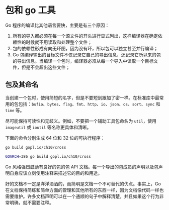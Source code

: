 # 包和 go 工具

Go 程序的编译比其他语言要快，主要是有三个原因：
1. 所有的导入都必须在每一个源文件的开头进行显式列出，这样编译器在确定依赖性的时候就不用读取和处理整个文件；
2. 包的依赖性形成有向无环图，因为没有环，所以包可以独立甚至并行编译；
3. Go 包编译输出的目标文件不仅记录它自己的导出信息，还记录它所以来的包的导出信息。当编译一个包时，编译器必须从每一个导入中读取一个目标文件，但是不会超出这些文件；

## 包及其命名

当创建一个包时，使用简短的名字，但是不要短到跟加了密一样。在标准库中最常用的包包括：`bufio`、`bytes`、`flag`、`fmt`、`http`、`io`、`json`、`os`、`sort`、`sync` 和 `time` 等。

尽可能保持可读性和无歧义。例如，不要把一个辅助工具包命名为 `util`，使用 `imageutil` 或 `ioutil` 等名称更具体和清晰。

下面的命令分别生成 64 位和 32 位的可执行程序：
```bash
go build gopl.io/ch10/cross

GOARCH=386 go build gopl.io/ch10/cross
```

Go 风格强烈鼓励有良好的包的包 API 文档。每一个导出的包成员的声明以及包声明自身应该立刻使用注释来描述它的目的和用途。

好的文档不一定是洋洋洒洒的，而简明是文档一个不可替代的优点。事实上，Go 在文档保持简练和简单方面的管理和其他所有的东西一样，因为文档像代码一样也需要维护。许多文档声明可以在一个通顺的句子中解释清楚，并且如果这个行为非常明确，就不需要注释。